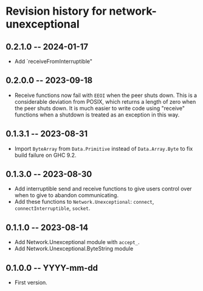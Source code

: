 # Revision history for network-unexceptional

## 0.2.1.0 -- 2024-01-17

* Add `receiveFromInterruptible"

## 0.2.0.0 -- 2023-09-18

* Receive functions now fail with `EEOI` when the peer shuts down.
  This is a considerable deviation from POSIX, which returns a
  length of zero when the peer shuts down. It is much easier to write
  code using "receive" functions when a shutdown is treated as an
  exception in this way.

## 0.1.3.1 -- 2023-08-31

* Import `ByteArray` from `Data.Primitive` instead of `Data.Array.Byte`
  to fix build failure on GHC 9.2.

## 0.1.3.0 -- 2023-08-30

* Add interruptible send and receive functions to give users control over
  when to give to abandon communicating.
* Add these functions to `Network.Unexceptional`: `connect`,
  `connectInterruptible`, `socket`.

## 0.1.1.0 -- 2023-08-14

* Add Network.Unexceptional module with `accept_`.
* Add Network.Unexceptional.ByteString module

## 0.1.0.0 -- YYYY-mm-dd

* First version.
